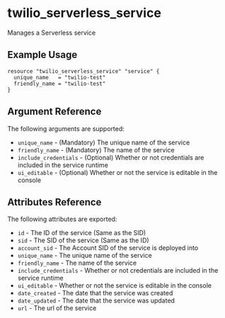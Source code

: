 # twilio_serverless_service

Manages a Serverless service

## Example Usage

```hcl
resource "twilio_serverless_service" "service" {
  unique_name   = "twilio-test"
  friendly_name = "twilio-test"
}
```

## Argument Reference

The following arguments are supported:

- `unique_name` - (Mandatory) The unique name of the service
- `friendly_name` - (Mandatory) The name of the service
- `include_credentials` - (Optional) Whether or not credentials are included in the service runtime
- `ui_editable` - (Optional) Whether or not the service is editable in the console

## Attributes Reference

The following attributes are exported:

- `id` - The ID of the service (Same as the SID)
- `sid` - The SID of the service (Same as the ID)
- `account_sid` - The Account SID of the service is deployed into
- `unique_name` - The unique name of the service
- `friendly_name` - The name of the service
- `include_credentials` - Whether or not credentials are included in the service runtime
- `ui_editable` - Whether or not the service is editable in the console
- `date_created` - The date that the service was created
- `date_updated` - The date that the service was updated
- `url` - The url of the service
